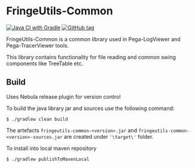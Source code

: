 FringeUtils-Common
==============

[![Java CI with Gradle](https://github.com/pegasystems/fringeutils-common/actions/workflows/gradle.yml/badge.svg)](https://github.com/pegasystems/fringeutils-common/actions/workflows/gradle.yml)
[![GitHub tag](https://img.shields.io/github/tag/pegasystems/fringeutils-common.svg)](https://github.com/pegasystems/fringeutils-common/tags)

FringeUtils-Common is a common library used in Pega-LogViewer and Pega-TracerViewer tools.

This library contains functionality for file reading and common swing components like TreeTable etc.

Build
-----

Uses Nebula release plugin for version control

To build the java library jar and sources use the following command:

```
$ ./gradlew clean build
```

The artefacts `fringeutils-common-<version>.jar` and `fringeutils-common-<version>-sources.jar` are created under `'\target\'` folder.

To install into local maven repository

```
$ ./gradlew publishToMavenLocal
```


